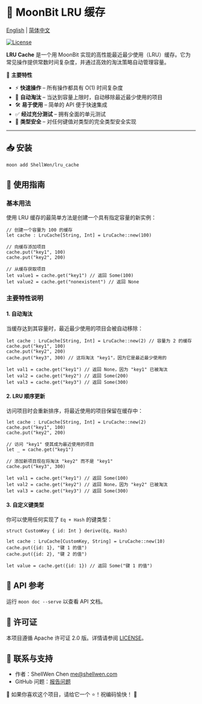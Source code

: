 # 🧠 MoonBit LRU 缓存

[English](https://github.com/ShellWen/lru-cache-mbt/blob/main/README.md) | [简体中文](https://github.com/ShellWen/lru-cache-mbt/blob/main/README_zh_CN.md)

[![License](https://img.shields.io/github/license/ShellWen/lru-cache-mbt)](LICENSE)

**LRU Cache** 是一个用 MoonBit 实现的高性能最近最少使用（LRU）缓存。它为常见操作提供常数时间复杂度，并通过高效的淘汰策略自动管理容量。

🚀 **主要特性**

- ⚡ **快速操作** – 所有操作都具有 O(1) 时间复杂度
- 🔄 **自动淘汰** – 当达到容量上限时，自动移除最近最少使用的项目
- 🛠 **易于使用** – 简单的 API 便于快速集成
- ✅ **经过充分测试** – 拥有全面的单元测试
- 🔧 **类型安全** – 对任何键值对类型的完全类型安全实现

---

## 📥 安装

```
moon add ShellWen/lru_cache
```

## 🚀 使用指南

### 基本用法

使用 LRU 缓存的最简单方法是创建一个具有指定容量的新实例：

```moonbit
// 创建一个容量为 100 的缓存
let cache : LruCache[String, Int] = LruCache::new(100)

// 向缓存添加项目
cache.put("key1", 100)
cache.put("key2", 200)

// 从缓存获取项目
let value1 = cache.get("key1") // 返回 Some(100)
let value2 = cache.get("nonexistent") // 返回 None
```

### 主要特性说明

#### 1. 自动淘汰

当缓存达到其容量时，最近最少使用的项目会被自动移除：

```moonbit
let cache : LruCache[String, Int] = LruCache::new(2) // 容量为 2 的缓存
cache.put("key1", 100)
cache.put("key2", 200)
cache.put("key3", 300) // 这将淘汰 "key1"，因为它是最近最少使用的

let val1 = cache.get("key1") // 返回 None，因为 "key1" 已被淘汰
let val2 = cache.get("key2") // 返回 Some(200)
let val3 = cache.get("key3") // 返回 Some(300)
```

#### 2. LRU 顺序更新

访问项目时会重新排序，将最近使用的项目保留在缓存中：

```moonbit
let cache : LruCache[String, Int] = LruCache::new(2)
cache.put("key1", 100)
cache.put("key2", 200)

// 访问 "key1" 使其成为最近使用的项目
let _ = cache.get("key1")

// 添加新项目现在将淘汰 "key2" 而不是 "key1"
cache.put("key3", 300)

let val1 = cache.get("key1") // 返回 Some(100)
let val2 = cache.get("key2") // 返回 None，因为 "key2" 已被淘汰
let val3 = cache.get("key3") // 返回 Some(300)
```

#### 3. 自定义键类型

你可以使用任何实现了 `Eq + Hash` 的键类型：

```moonbit
struct CustomKey { id: Int } derive(Eq, Hash)

let cache : LruCache[CustomKey, String] = LruCache::new(10)
cache.put({id: 1}, "键 1 的值")
cache.put({id: 2}, "键 2 的值")

let value = cache.get({id: 1}) // 返回 Some("键 1 的值")
```

## 📖 API 参考

运行 `moon doc --serve` 以查看 API 文档。

## 📜 许可证

本项目遵循 Apache 许可证 2.0 版。详情请参阅 [LICENSE](https://github.com/ShellWen/lru-cache-mbt/blob/main/LICENSE)。

## 📢 联系与支持

- 作者：ShellWen Chen <me@shellwen.com>
- GitHub 问题：[报告问题](https://github.com/ShellWen/lru-cache-mbt/issues)

👋 如果你喜欢这个项目，请给它一个 ⭐！祝编码愉快！ 🚀
